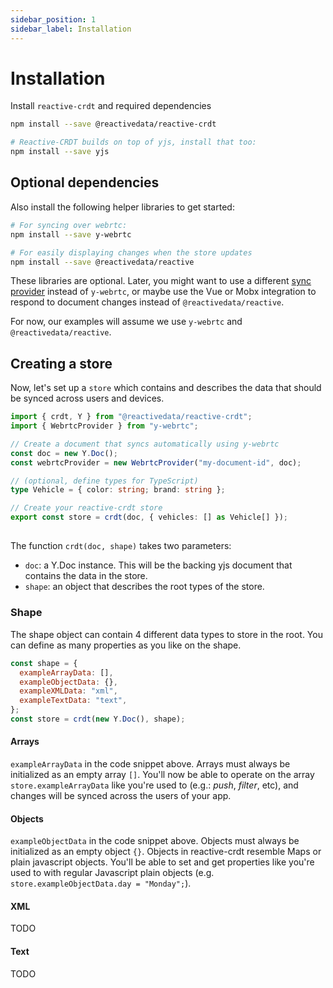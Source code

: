 ```yaml
---
sidebar_position: 1
sidebar_label: Installation
---
```


# Installation

Install `reactive-crdt` and required dependencies

```bash
npm install --save @reactivedata/reactive-crdt

# Reactive-CRDT builds on top of yjs, install that too:
npm install --save yjs
```

## Optional dependencies

Also install the following helper libraries to get started:

```bash
# For syncing over webrtc:
npm install --save y-webrtc

# For easily displaying changes when the store updates
npm install --save @reactivedata/reactive
```

These libraries are optional. Later, you might want to use a different [sync provider](sync%20providers/introduction) instead of `y-webrtc`, or maybe use the Vue or Mobx integration to respond to document changes instead of `@reactivedata/reactive`.

For now, our examples will assume we use `y-webrtc` and `@reactivedata/reactive`.

## Creating a store

Now, let's set up a `store` which contains and describes the data that should be synced across users and devices.

```typescript
import { crdt, Y } from "@reactivedata/reactive-crdt";
import { WebrtcProvider } from "y-webrtc";

// Create a document that syncs automatically using y-webrtc
const doc = new Y.Doc();
const webrtcProvider = new WebrtcProvider("my-document-id", doc);

// (optional, define types for TypeScript)
type Vehicle = { color: string; brand: string };

// Create your reactive-crdt store
export const store = crdt(doc, { vehicles: [] as Vehicle[] });
```

##

The function `crdt(doc, shape)` takes two parameters:

- `doc`: a Y.Doc instance. This will be the backing yjs document that contains the data in the store.
- `shape`: an object that describes the root types of the store.

### Shape

The shape object can contain 4 different data types to store in the root. You can define as many properties as you like on the shape.

```javascript
const shape = {
  exampleArrayData: [],
  exampleObjectData: {},
  exampleXMLData: "xml",
  exampleTextData: "text",
};
const store = crdt(new Y.Doc(), shape);
```

#### Arrays

`exampleArrayData` in the code snippet above. Arrays must always be initialized as an empty array `[]`. You'll now be able to operate on the array `store.exampleArrayData` like you're used to (e.g.: _push_, _filter_, etc), and changes will be synced across the users of your app.

#### Objects

`exampleObjectData` in the code snippet above. Objects must always be initialized as an empty object `{}`. Objects in reactive-crdt resemble Maps or plain javascript objects. You'll be able to set and get properties like you're used to with regular Javascript plain objects (e.g. `store.exampleObjectData.day = "Monday";`).

#### XML

TODO

#### Text

TODO
